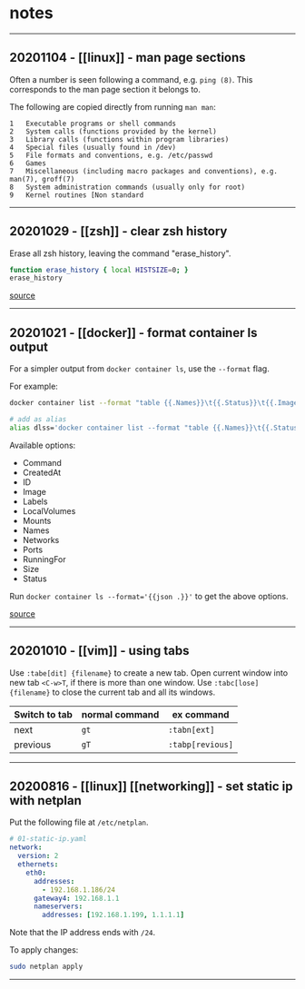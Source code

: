 # notes

------

## 20201104 - [[linux]] - man page sections

Often a number is seen following a command, e.g. `ping (8)`. This corresponds
to the man page section it belongs to.

The following are copied directly from running `man man`:

```text
1   Executable programs or shell commands
2   System calls (functions provided by the kernel)
3   Library calls (functions within program libraries)
4   Special files (usually found in /dev)
5   File formats and conventions, e.g. /etc/passwd
6   Games
7   Miscellaneous (including macro packages and conventions), e.g. man(7), groff(7)
8   System administration commands (usually only for root)
9   Kernel routines [Non standard
```

------

## 20201029 - [[zsh]] - clear zsh history

Erase all zsh history, leaving the command "erase_history".

```bash
function erase_history { local HISTSIZE=0; }
erase_history
```

[source](https://unix.stackexchange.com/a/544815)

------

## 20201021 - [[docker]] - format container ls output

For a simpler output from `docker container ls`, use the `--format` flag.

For example:

```bash
docker container list --format "table {{.Names}}\t{{.Status}}\t{{.Image}}"

# add as alias
alias dlss='docker container list --format "table {{.Names}}\t{{.Status}}\t{{.Image}}"'
```

Available options:

- Command
- CreatedAt
- ID
- Image
- Labels
- LocalVolumes
- Mounts
- Names
- Networks
- Ports
- RunningFor
- Size
- Status

Run `docker container ls --format='{{json .}}'` to get the above options.

[source](https://docs.docker.com/config/formatting/)

------

## 20201010 - [[vim]] - using tabs

Use `:tabe[dit] {filename}` to create a new tab. 
Open current window into new tab `<C-w>T`, if there is more than one window.
Use `:tabc[lose] {filename}` to close the current tab and all its windows.

| Switch to tab | normal command | ex command       |
|---------------|----------------|------------------|
| next          | `gt`           | `:tabn[ext]`     |
| previous      | `gT`           | `:tabp[revious]` |

------

## 20200816 - [[linux]] [[networking]] - set static ip with netplan

Put the following file at `/etc/netplan`.

```yaml
# 01-static-ip.yaml
network:
  version: 2
  ethernets:
    eth0:
      addresses:
        - 192.168.1.186/24
      gateway4: 192.168.1.1
      nameservers:
        addresses: [192.168.1.199, 1.1.1.1]
```

Note that the IP address ends with `/24`.

To apply changes:

```bash
sudo netplan apply
```

------
